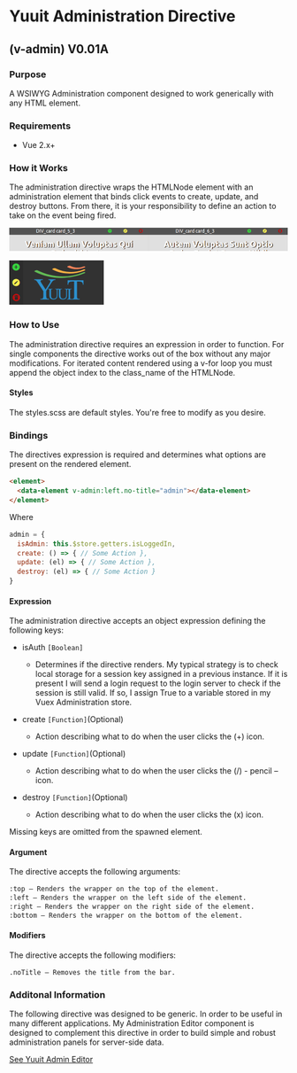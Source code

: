 # Yuuit Administration Directive 
## (v-admin) V0.01A
### Purpose
A WSIWYG Administration component designed to work generically with any HTML element.

### Requirements
* Vue 2.x+

### How it Works
The administration directive wraps the HTMLNode element with an administration element that binds click events to create, update, and destroy buttons. From there, it is your responsibility to define an action to take on the event being fired.

![topMultiTitle](https://github.com/gitrojones/YuuitAdminDirective/blob/master/src/top.multi.title.png)

![leftNoTitle](https://github.com/gitrojones/YuuitAdminDirective/blob/master/src/left.no-title.png)

### How to Use
The administration directive requires an expression in order to function. For single components the directive works out of the box without any major modifications. For iterated content rendered using a v-for loop you must append the object index to the class_name of the HTMLNode.

#### Styles
The styles.scss are default styles. You're free to modify as you desire.

### Bindings
The directives expression is required and determines what options are present on the rendered element.

```html
<element>
  <data-element v-admin:left.no-title="admin"></data-element>
</element>
```

Where

```javascript
admin = {
  isAdmin: this.$store.getters.isLoggedIn,
  create: () => { // Some Action },
  update: (el) => { // Some Action },
  destroy: (el) => { // Some Action }
}
```

#### Expression
The administration directive accepts an object expression defining the following keys:

* isAuth ``[Boolean]``
  * Determines if the directive renders. My typical strategy is to check local storage for a session key assigned in a previous instance. If it is present I will send a login request to the login server to check if the session is still valid. If so, I assign True to a variable stored in my Vuex Administration store.

* create ``[Function]``(Optional) 
  * Action describing what to do when the user clicks the (+) icon.

* update ``[Function]``(Optional) 
  * Action describing what to do when the user clicks the (/) - pencil – icon.

* destroy ``[Function]``(Optional) 
  * Action describing what to do when the user clicks the (x) icon.

Missing keys are omitted from the spawned element.

#### Argument
The directive accepts the following arguments:

	:top – Renders the wrapper on the top of the element.
	:left – Renders the wrapper on the left side of the element.
    :right – Renders the wrapper on the right side of the element.
	:bottom – Renders the wrapper on the bottom of the element.

#### Modifiers
The directive accepts the following modifiers:

	.noTitle – Removes the title from the bar.

### Additonal Information
The following directive was designed to be generic. In order to be useful in many different applications. My Administration Editor component is designed to complement this directive in order to build simple and robust administration panels for server-side data.

[See Yuuit Admin Editor](http://github.com/gitrojones/YuuitAdminEditor)
